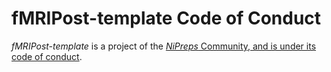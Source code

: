 # fMRIPost-template Code of Conduct

*fMRIPost-template* is a project of the
[*NiPreps* Community, and is under its code of conduct](https://www.nipreps.org/community/CODE_OF_CONDUCT/).
